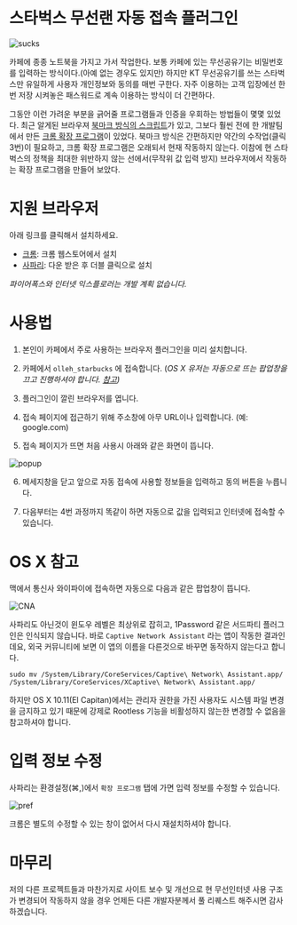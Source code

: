 # 스타벅스 무선랜 자동 접속 플러그인

![sucks](https://raw.githubusercontent.com/mrz1277/Starsucks/master/images/sucks.jpg)

카페에 종종 노트북을 가지고 가서 작업한다.
보통 카페에 있는 무선공유기는 비밀번호를 입력하는 방식이다.(아예 없는 경우도 있지만)
하지만 KT 무선공유기를 쓰는 스타벅스만 유일하게 사용자 개인정보와 동의를 매번 구한다.
자주 이용하는 고객 입장에선 한번 저장 시켜놓은 패스워드로 계속 이용하는 방식이 더 간편하다.

그동안 이런 가려운 부분을 긁어줄 프로그램들과 인증을 우회하는 방법들이 몇몇 있었다.
최근 알게된 브라우져 [북마크 방식의 스크립트](http://tumblog.ryubro.com/post/119509867393/starbucks-wifi-bookmarklet)가 있고,
그보다 훨씬 전에 한 개발팀에서 만든 [크롬 확장 프로그램](https://chrome.google.com/webstore/detail/ladybucks/fnpekdnicnempagdlmphknomnopaognh?hl=ko)이 있었다.
북마크 방식은 간편하지만 약간의 수작업(클릭 3번)이 필요하고, 크롬 확장 프로그램은 오래되서 현재 작동하지 않는다.
이참에 현 스타벅스의 정책을 최대한 위반하지 않는 선에서(무작위 값 입력 방지) 브라우저에서 작동하는 확장 프로그램을 만들어 보았다.

# 지원 브라우저

아래 링크를 클릭해서 설치하세요.

*  [크롬](https://chrome.google.com/webstore/detail/starsucks/ccpijncgingpepdgbjaglhnomiikmenp): 크롬 웹스토어에서 설치
*  [사파리](https://github.com/mrz1277/Starsucks/releases/download/1.0.0/Starsucks.safariextz): 다운 받은 후 더블 클릭으로 설치

_파이어폭스와 인터넷 익스플로러는 개발 계획 없습니다._

# 사용법

1. 본인이 카페에서 주로 사용하는 브라우저 플러그인을 미리 설치합니다.

2. 카페에서 `olleh_starbucks` 에 접속합니다.
(_OS X 유저는 자동으로 뜨는 팝업창을 끄고 진행하셔야 합니다. [참고](#os-x-참고))_

3. 플러그인이 깔린 브라우저를 엽니다.

4. 접속 페이지에 접근하기 위해 주소창에 아무 URL이나 입력합니다. (예: google.com)

5. 접속 페이지가 뜨면 처음 사용시 아래와 같은 화면이 뜹니다.

![popup](https://raw.githubusercontent.com/mrz1277/Starsucks/master/images/popup.png)

6. 메세지창을 닫고 앞으로 자동 접속에 사용할 정보들을 입력하고 동의 버튼을 누릅니다.

7. 다음부터는 4번 과정까지 똑같이 하면 자동으로 값을 입력되고 인터넷에 접속할 수 있습니다.

# OS X 참고

맥에서 통신사 와이파이에 접속하면 자동으로 다음과 같은 팝업창이 뜹니다.

![CNA](https://raw.githubusercontent.com/mrz1277/Starsucks/master/images/CNA.png)

사파리도 아닌것이 윈도우 레벨은 최상위로 잡히고, 1Password 같은 서드파티 플러그인은 인식되지 않습니다.
바로 `Captive Network Assistant` 라는 앱이 작동한 결과인데요, 외국 커뮤니티에 보면 이 앱의 이름을 다른것으로 바꾸면 동작하지 않는다고 합니다.

```
sudo mv /System/Library/CoreServices/Captive\ Network\ Assistant.app/ /System/Library/CoreServices/XCaptive\ Network\ Assistant.app/
```

하지만 OS X 10.11(El Capitan)에서는 관리자 권한을 가진 사용자도 시스템 파일 변경을 금지하고 있기 때문에 강제로 Rootless 기능을 비활성하지 않는한 변경할 수 없음을 참고하셔야 합니다.

# 입력 정보 수정

사파리는 환경설정(⌘,)에서 `확장 프로그램` 탭에 가면 입력 정보를 수정할 수 있습니다.

![pref](https://raw.githubusercontent.com/mrz1277/Starsucks/master/images/safari_pref.png)

크롬은 별도의 수정할 수 있는 창이 없어서 다시 재설치하셔야 합니다.

# 마무리

저의 다른 프로젝트들과 마찬가지로 사이트 보수 및 개선으로 현 무선인터넷 사용 구조가 변경되어 작동하지 않을 경우 언제든 다른 개발자분께서 풀 리퀘스트 해주시면 감사하겠습니다.
